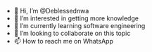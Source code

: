 - 👋 Hi, I’m @Deblessednwa
- 👀 I’m interested in getting more knowledge 
- 🌱 I’m currently learning software engineering 
- 💞️ I’m looking to collaborate on this topic 
- 📫 How to reach me on WhatsApp 

<!---
Deblessednwa/Deblessednwa is a ✨ special ✨ repository because its `README.md` (this file) appears on your GitHub profile.
You can click the Preview link to take a look at your changes.
--->
